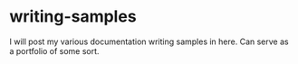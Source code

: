 # writing-samples
I will post my various documentation writing samples in here. Can serve as a portfolio of some sort.
